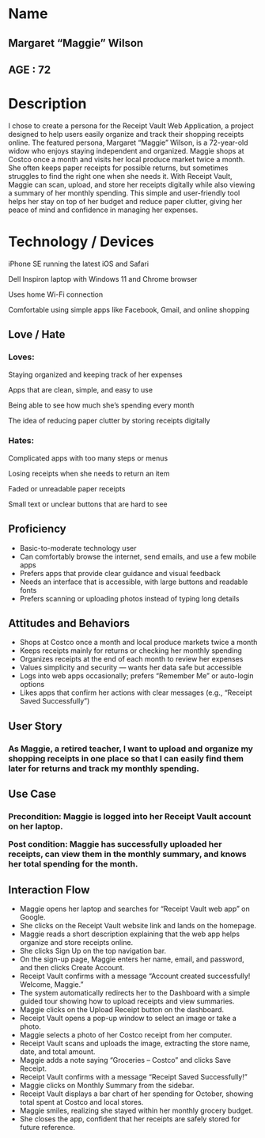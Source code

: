 <h1>Name</h1>

<h2>Margaret “Maggie” Wilson</h2>

<h2>AGE : 72</h2>

<h1>Description</h1>
<p> I chose to create a persona for the Receipt Vault Web Application, a project designed to help users easily organize and track their shopping receipts online.
The featured persona, Margaret “Maggie” Wilson, is a 72-year-old widow who enjoys staying independent and organized.
Maggie shops at Costco once a month and visits her local produce market twice a month. 
She often keeps paper receipts for possible returns, but sometimes struggles to find the right one when she needs it.
With Receipt Vault, Maggie can scan, upload, and store her receipts digitally while also viewing a summary of her monthly spending. 
This simple and user-friendly tool helps her stay on top of her budget and reduce paper clutter, giving her peace of mind and confidence in managing her expenses.</p>



<h1>Technology / Devices</h1>

iPhone SE running the latest iOS and Safari

Dell Inspiron laptop with Windows 11 and Chrome browser

Uses home Wi-Fi connection

Comfortable using simple apps like Facebook, Gmail, and online shopping





<h2>Love / Hate</h2>

<h3>Loves:</h3>

<p>Staying organized and keeping track of her expenses

Apps that are clean, simple, and easy to use

Being able to see how much she’s spending every month

The idea of reducing paper clutter by storing receipts digitally</p>

<h3>Hates:</h3>

<p>Complicated apps with too many steps or menus

Losing receipts when she needs to return an item

Faded or unreadable paper receipts

Small text or unclear buttons that are hard to see</p>




<h2>Proficiency</h2>
<ul>
<li>Basic-to-moderate technology user</li>

<li>Can comfortably browse the internet, send emails, and use a few mobile apps</li>

<li>Prefers apps that provide clear guidance and visual feedback</li>

<li>Needs an interface that is accessible, with large buttons and readable fonts</li>

<li>Prefers scanning or uploading photos instead of typing long details</li>

</ul>



<h2>Attitudes and Behaviors</h2>
<ul>

<li>Shops at Costco once a month and local produce markets twice a month</li>

<li>Keeps receipts mainly for returns or checking her monthly spending</li>

<li>Organizes receipts at the end of each month to review her expenses</li>

<li>Values simplicity and security — wants her data safe but accessible</li>

<li>Logs into web apps occasionally; prefers “Remember Me” or auto-login options</li>

<li>Likes apps that confirm her actions with clear messages (e.g., “Receipt Saved Successfully”)</li>


</ul>


<h2>User Story</h2>

<h3>As Maggie, a retired teacher, I want to upload and organize my shopping receipts in one place so that I can easily find them later for returns and track my monthly spending.</h3>

<h2>Use Case</h2>

<h3>Precondition:
Maggie is logged into her Receipt Vault account on her laptop.

Post condition:
Maggie has successfully uploaded her receipts, can view them in the monthly summary, and knows her total spending for the month.</h3>




<h2>Interaction Flow</h2>
<ul>

<li>Maggie opens her laptop and searches for “Receipt Vault web app” on Google.</li>

<li>She clicks on the Receipt Vault website link and lands on the homepage.</li>

<li>Maggie reads a short description explaining that the web app helps organize and store receipts online.</li>


<li>She clicks Sign Up on the top navigation bar.</li>

<li>On the sign-up page, Maggie enters her name, email, and password, and then clicks Create Account.</li>

<li>Receipt Vault confirms with a message “Account created successfully! Welcome, Maggie.”</li>

<li>The system automatically redirects her to the Dashboard with a simple guided tour showing how to upload receipts and view summaries.</li>

<li>Maggie clicks on the Upload Receipt button on the dashboard.</li>

<li>Receipt Vault opens a pop-up window to select an image or take a photo.</li>

<li>Maggie selects a photo of her Costco receipt from her computer.</li>

<li>Receipt Vault scans and uploads the image, extracting the store name, date, and total amount.</li>

<li>Maggie adds a note saying “Groceries – Costco” and clicks Save Receipt.</li>

<li>Receipt Vault confirms with a message “Receipt Saved Successfully!”</li>

<li>Maggie clicks on Monthly Summary from the sidebar.</li>

<li>Receipt Vault displays a bar chart of her spending for October, showing total spent at Costco and local stores.</li>

<li>Maggie smiles, realizing she stayed within her monthly grocery budget.</li>

<li>She closes the app, confident that her receipts are safely stored for future reference.</li>

</ul>
